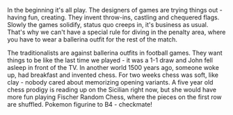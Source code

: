 In the beginning it's all play. The designers of games are trying things out - having fun, creating. They invent throw-ins, castling and chequered flags. Slowly the games solidify, status quo creeps in, it's business as usual. That's why we can't have a special rule for diving in the penalty area, where you have to wear a ballerina outfit for the rest of the match.

The traditionalists are against ballerina outfits in football games. They want things to be like the last time we played - it was a 1-1 draw and John fell asleep in front of the TV. In another world 1500 years ago, someone woke up, had breakfast and invented chess. For two weeks chess was soft, like clay - nobody cared about memorizing opening variants. A five year old chess prodigy is reading up on the Sicilian right now, but she would have more fun playing Fischer Random Chess, where the pieces on the first row are shuffled. Pokemon figurine to B4 - checkmate!